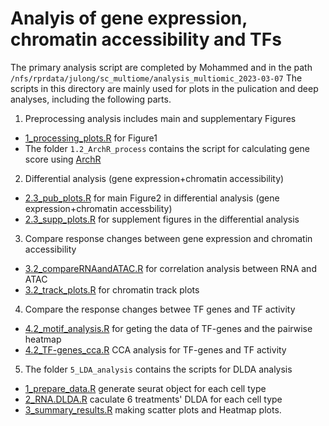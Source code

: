 # Analyis of gene expression, chromatin accessibility and TFs

The primary analysis script are completed by Mohammed and in the path `/nfs/rprdata/julong/sc_multiome/analysis_multiomic_2023-03-07`
The scripts in this directory are mainly used for plots in the pulication and deep analyses, including the following parts.
1. Preprocessing analysis includes  main and supplementary Figures 
 - [1_processing_plots.R](1_processing_plots.R) for Figure1
 - The folder `1.2_ArchR_process` contains the script for calculating gene score using [ArchR](https://www.archrproject.com/)
2. Differential analysis (gene expression+chromatin accessibility)
 - [2.3_pub_plots.R](2.3_pub_plots.R) for main Figure2 in differential analysis (gene expression+chromatin accessbility)     
 - [2.3_supp_plots.R](2.3_pub_plots.R) for supplement figures in the differential analysis  
3. Compare response changes between gene expression and chromatin accessibility
 - [3.2_compareRNAandATAC.R](3.2_compareRNAandATAC.R) for correlation analysis between RNA and ATAC
 - [3.2_track_plots.R](3.2_track_plots.R) for chromatin track plots
4. Compare the response changes betwee TF genes and TF activity
 - [4.2_motif_analysis.R](4.2_motif_analysis.R) for geting  the data of TF-genes and the pairwise heatmap
 - [4.2_TF-genes_cca.R](4.2_TF-genes_cca.R) CCA analysis for TF-genes and TF activity
5. The folder `5_LDA_analysis` contains the scripts for DLDA analysis
 - [1_prepare_data.R](./5_LDA_analysis/1_prepare_data.R) generate seurat object for each cell type
 - [2_RNA.DLDA.R](./5_LDA_analysis/2_RNA.DLDA.R) caculate 6 treatments' DLDA for each cell type
 - [3_summary_results.R](./5_LDA_analysis/3_summary_results.R) making scatter plots and Heatmap plots. 
     